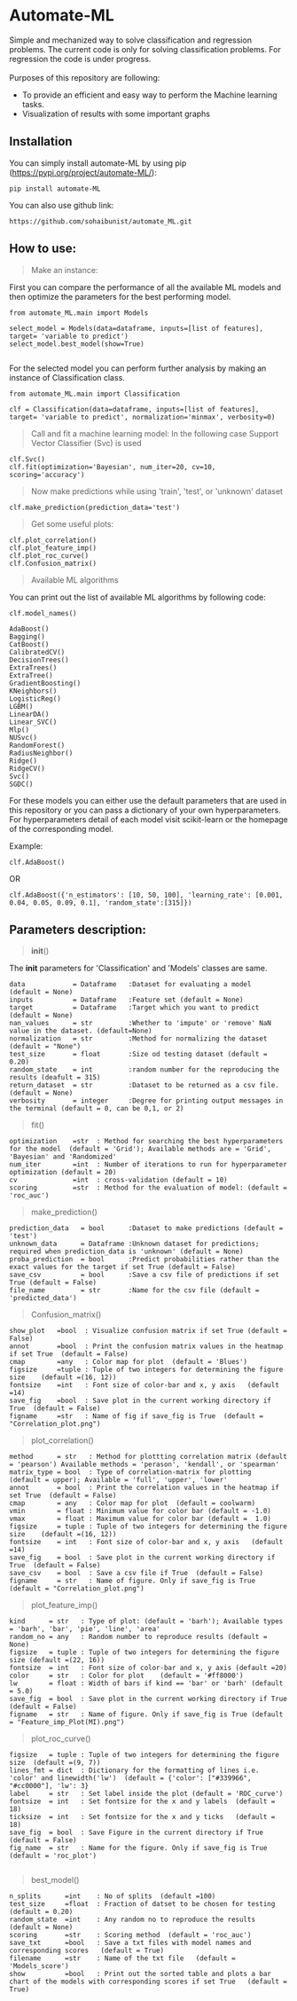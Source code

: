 # Automate-ML

Simple and mechanized way to solve classification and regression problems. The current code is only for solving classification problems. For regression the code is under progress. <br /> <br />
Purposes of this repository are following:
*  To provide an efficient and easy way to perform the Machine learning tasks.
*  Visualization of results with some important graphs

## Installation

You can simply install automate-ML by using pip (https://pypi.org/project/automate-ML/):
````
pip install automate-ML 
````
You can also use github link:
````
https://github.com/sohaibunist/automate_ML.git 
````

## How to use:


> Make an instance:

First you can compare the performance of all the available ML models and then optimize the parameters for the best performing model.

````
from automate_ML.main import Models

select_model = Models(data=dataframe, inputs=[list of features], target= 'variable to predict')
select_model.best_model(show=True)
 
````
For the selected model you can perform further analysis by making an instance of Classification class.
````
from automate_ML.main import Classification

clf = Classification(data=dataframe, inputs=[list of features], target= 'variable to predict', normalization='minmax', verbosity=0)
````

> Call and fit a machine learning model:
  In the following case Support Vector Classifier (Svc) is used
````
clf.Svc()
clf.fit(optimization='Bayesian', num_iter=20, cv=10, scoring='accuracy')
````
> Now make predictions while using 'train', 'test', or 'unknown' dataset
````
clf.make_prediction(prediction_data='test')
````

> Get some useful plots:
````
clf.plot_correlation()
clf.plot_feature_imp()
clf.plot_roc_curve()
clf.Confusion_matrix()
````
> Available ML algorithms 

You can print out the list of available ML algorithms by following code:

 ````
 clf.model_names()
 ````

 ````
 AdaBoost()
 Bagging()
 CatBoost()
 CalibratedCV()
 DecisionTrees()
 ExtraTrees()
 ExtraTree()
 GradientBoosting()
 KNeighbors()
 LogisticReg()
 LGBM()
 LinearDA()
 Linear_SVC()
 Mlp()
 NUSvc()
 RandomForest()
 RadiusNeighbor()
 Ridge()
 RidgeCV()
 Svc() 
 SGDC()
 
````
For these models you can either use the default parameters that are used in this repository or you can pass a dictionary of your own hyperparameters. For hyperparameters detail of each model visit scikit-learn or the homepage of the corresponding model. <br />

Example:

 ````
 clf.AdaBoost()
 ````
OR
 ````
 clf.AdaBoost({'n_estimators': [10, 50, 100], 'learning_rate': [0.001, 0.04, 0.05, 0.09, 0.1], 'random_state':[315]})
 ````


## Parameters description:

> __init__()

The __init__ parameters for 'Classification' and 'Models' classes are same.

````
data            = Dataframe   :Dataset for evaluating a model  (default = None)
inputs          = Dataframe   :Feature set (default = None)
target          = Dataframe   :Target which you want to predict  (default = None)
nan_values      = str         :Whether to 'impute' or 'remove' NaN value in the dataset. (default=None)	
normalization   = str         :Method for normalizing the dataset (default = "None")
test_size       = float       :Size od testing dataset (default = 0.20)
random_state    = int         :random number for the reproducing the results (deafult = 315)
return_dataset  = str         :Dataset to be returned as a csv file. (default = None)
verbosity       = integer     :Degree for printing output messages in the terminal (default = 0, can be 0,1, or 2)

````  



> fit()
````
optimization    =str  : Method for searching the best hyperparameters for the model  (default = 'Grid'); Available methods are = 'Grid', 'Bayesian' and 'Randomized'
num_iter        =int  : Number of iterations to run for hyperparameter optimization (default = 20)
cv              =int  : cross-validation (default = 10)
scoring         =str  : Method for the evaluation of model: (default = 'roc_auc')

````

> make_prediction()
````
prediction_data   = bool      :Dataset to make predictions (default = 'test')
unknown_data      = Dataframe :Unknown dataset for predictions; required when prediction_data is 'unknown' (default = None)
proba_prediction  = bool      :Predict probabilities rather than the exact values for the target if set True (default = False)
save_csv          = bool      :Save a csv file of predictions if set True (default = False)
file_name         = str       :Name for the csv file (default = 'predicted_data')

````

> Confusion_matrix()
````
show_plot   =bool  : Visualize confusion matrix if set True (default = False)  
annot       =bool  : Print the confusion matrix values in the heatmap if set True  (default = False)
cmap        =any   : Color map for plot  (default = 'Blues')
figsize     =tuple : Tuple of two integers for determining the figure size    (default =(16, 12))
fontsize    =int   : Font size of color-bar and x, y axis   (default =14)
save_fig    =bool  : Save plot in the current working directory if True  (default = False)
figname     =str   : Name of fig if save_fig is True  (default = "Correlation_plot.png")

````

> plot_correlation()
````
method      = str   : Method for plottting correlation matrix (default = 'pearson') Available methods = 'perason', 'kendall', or 'spearman'  
matrix_type = bool  : Type of correlation-matrix for plotting  (default = upper); Available = 'full', 'upper', 'lower'
annot       = bool  : Print the correlation values in the heatmap if set True  (default = False)
cmap        = any   : Color map for plot  (default = coolwarm)
vmin        = float : Minimum value for color bar (default = -1.0)
vmax        = float : Maximum value for color bar (default =  1.0)
figsize     = tuple : Tuple of two integers for determining the figure size    (default =(16, 12))
fontsize    = int   : Font size of color-bar and x, y axis   (default =14)
save_fig    = bool  : Save plot in the current working directory if True  (default = False)
save_csv    = bool  : Save a csv file if True  (default = False)
figname     = str   : Name of figure. Only if save_fig is True  (default = "Correlation_plot.png")

````

> plot_feature_imp()
````
kind      = str   : Type of plot: (default = 'barh'); Available types = 'barh', 'bar', 'pie', 'line', 'area'  
random_no = any   : Random number to reproduce results (default = None)
figsize   = tuple : Tuple of two integers for determining the figure size (default =(22, 16))		 
fontsize  = int   : Font size of color-bar and x, y axis (default =20)
color     = str   : Color for plot    (default = '#ff8000')	
lw        = float : Width of bars if kind == 'bar' or 'barh' (default = 5.0)
save_fig  = bool  : Save plot in the current working directory if True (default = False)
figname   = str   : Name of figure. Only if save_fig is True (default = "Feature_imp_Plot(MI).png")

````


> plot_roc_curve()
````
figsize   = tuple : Tuple of two integers for determining the figure size  (default =(9, 7))		 
lines_fmt = dict  : Dictionary for the formatting of lines i.e. 'color' and linewidth('lw')	 (default = {'color': ["#339966", "#cc0000"], 'lw': 3}
label     = str   : Set label inside the plot (default = 'ROC_curve')
fontsize  = int   : Set fontsize for the x and y labels  (default = 18)
ticksize  = int   : Set fontsize for the x and y ticks   (default = 18)
save_fig  = bool  : Save Figure in the current directory if True    (default = False)
fig_name  = str   : Name for the figure. Only if save_fig is True    (default = 'roc_plot')


````

> best_model()
````
n_splits      =int    : No of splits  (default =100)		 
test_size     =float  : Fraction of datset to be chosen for testing	 (default = 0.20)
random_state  =int    : Any random no to reproduce the results (default = None)
scoring       =str    : Scoring method  (default = 'roc_auc')
save_txt      =bool   : Save a txt files with model names and corresponding scores   (default = True)
filename      =str    : Name of the txt file   (default = 'Models_score')
show          =bool   : Print out the sorted table and plots a bar chart of the models with corresponding scores if set True   (default = True)

````
